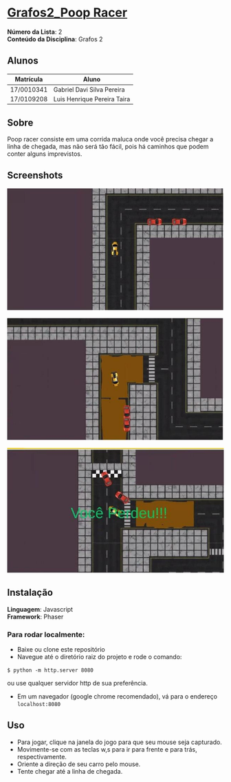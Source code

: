 # [Grafos2_Poop Racer](https://projeto-de-algoritmos.github.io/Grafos2_PoopRacer/)

**Número da Lista**: 2<br>
**Conteúdo da Disciplina**: Grafos 2<br>

## Alunos

| Matrícula  | Aluno                       |
| ---------- | --------------------------- |
| 17/0010341 | Gabriel Davi Silva Pereira  |
| 17/0109208 | Luis Henrique Pereira Taira |

## Sobre

Poop racer consiste em uma corrida maluca onde você precisa chegar a linha de chegada, mas não será tão fácil, pois há caminhos que podem conter alguns imprevistos.

## Screenshots

![st3](assets/photo_2020-10-02_23-43-03.jpg)

![st2](assets/photo_2020-10-02_23-42-55.jpg)

![st1](assets/photo_2020-10-02_23-42-44.jpg)

## Instalação

**Linguagem**: Javascript<br>
**Framework**: Phaser<br>

### Para rodar localmente:

- Baixe ou clone este repositório
- Navegue até o diretório raiz do projeto e rode o comando:

```
$ python -m http.server 8080
```

ou use qualquer servidor http de sua preferência.

- Em um navegador (google chrome recomendado), vá para o endereço `localhost:8080`

## Uso

- Para jogar, clique na janela do jogo para que seu mouse seja capturado.
- Movimente-se com as teclas w,s para ir para frente e para trás, respectivamente.
- Oriente a direção de seu carro pelo mouse.
- Tente chegar até a linha de chegada.
